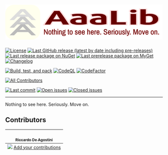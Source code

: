 # ![AaaLib](graphics/Readme.png)

[![License](https://img.shields.io/github/license/Tenacom/AaaLib.svg)](https://github.com/Tenacom/AaaLib/blob/main/LICENSE)
[![Last GitHub release (latest by date including pre-releases)](https://img.shields.io/github/v/release/Tenacom/AaaLib?include_prereleases)](https://github.com/Tenacom/AaaLib/releases)
[![Last release package on NuGet](https://img.shields.io/nuget/v/AaaLib)](https://nuget.org/packages/AaaLib)
[![Last prerelease package on MyGet](https://img.shields.io/myget/tenacom-preview/vpre/AaaLib?label=myget)](https://www.myget.org/feed/tenacom-preview/package/nuget/AaaLib)
[![Changelog](https://img.shields.io/badge/changelog-Keep%20a%20Changelog%20v1.0.0-%23E05735)](https://github.com/Tenacom/AaaLib/blob/main/CHANGELOG.md)

[![Build, test, and pack](https://github.com/Tenacom/AaaLib/actions/workflows/build-test-pack.yml/badge.svg)](https://github.com/Tenacom/AaaLib/actions/workflows/build-test-pack.yml)
[![CodeQL](https://github.com/Tenacom/AaaLib/actions/workflows/codeql-analysis.yml/badge.svg)](https://github.com/Tenacom/AaaLib/actions/workflows/codeql-analysis.yml)
[![CodeFactor](https://www.codefactor.io/repository/github/Tenacom/AaaLib/badge)](https://www.codefactor.io/repository/github/Tenacom/AaaLib)

<!-- ALL-CONTRIBUTORS-BADGE:START - Do not remove or modify this section -->
[![All Contributors](https://img.shields.io/badge/all_contributors-1-orange.svg?style=flat-square)](#contributors)
<!-- ALL-CONTRIBUTORS-BADGE:END -->
[![Last commit](https://img.shields.io/github/last-commit/Tenacom/AaaLib.svg)](https://github.com/Tenacom/AaaLib/commits/main)
[![Open issues](https://img.shields.io/github/issues-raw/Tenacom/AaaLib.svg?label=open+issues)](https://github.com/Tenacom/AaaLib/issues?q=is%3Aissue+is%3Aopen+sort%3Aupdated-desc)
[![Closed issues](https://img.shields.io/github/issues-closed-raw/Tenacom/AaaLib.svg?label=closed+issues)](https://github.com/Tenacom/AaaLib/issues?q=is%3Aissue+is%3Aclosed+sort%3Aupdated-desc)

---

Nothing to see here. Seriously. Move on.

## Contributors

<!-- ALL-CONTRIBUTORS-LIST:START - Do not remove or modify this section -->
<!-- prettier-ignore-start -->
<!-- markdownlint-disable -->
<table>
  <tbody>
    <tr>
      <td align="center"><a href="https://github.com/ric15ni"><img src="https://avatars.githubusercontent.com/u/115504873?v=4" width="100px;" alt=""/><br /><sub><b>Riccardo De Agostini</b></sub></a></td>
    </tr>
  </tbody>
  <tfoot>
    <tr>
      <td align="center" size="13px" colspan="7">
        <img src="https://raw.githubusercontent.com/all-contributors/all-contributors-cli/1b8533af435da9854653492b1327a23a4dbd0a10/assets/logo-small.svg">
          <a href="https://all-contributors.js.org/docs/en/bot/usage">Add your contributions</a>
        </img>
      </td>
    </tr>
  </tfoot>
</table>

<!-- markdownlint-restore -->
<!-- prettier-ignore-end -->

<!-- ALL-CONTRIBUTORS-LIST:END -->
